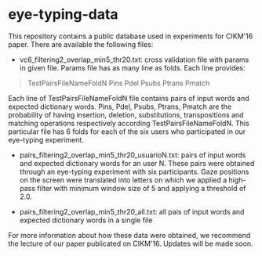 # eye-typing-data
This repository contains a public database used in experiments for CIKM'16 paper. There are available the following files:

- vc6_filtering2_overlap_min5_thr20.txt: cross validation file with params in given file. Params file has as many line as folds. Each line provides:

> TestPairsFileNameFoldN Pins Pdel Psubs Ptrans Pmatch

Each line of TestPairsFileNameFoldN file contains pairs of input words and expected dictionary words. Pins, Pdel, Psubs, Ptrans, Pmatch are the probability of having insertion, deletion, substitutions, transpositions and matching operations respectively according TestPairsFileNameFoldN. This particular file has 6 folds for each of the six users who participated in our eye-typing experiment.

- pairs_filtering2_overlap_min5_thr20_usuarioN.txt: pairs of input words and expected dictionary words for an user N. These pairs were obtained through an eye-typing experiment with six participants. Gaze positions on the screen were translated into letters on which we applied a high-pass filter with minimum window size of 5 and applying a threshold of 2.0. 

- pairs_filtering2_overlap_min5_thr20_all.txt: all pais of input words and expected dictionary words in a single file

For more information about how these data were obtained, we recommend the lecture of our paper publicated on CIKM'16. Updates will be made soon.
 
